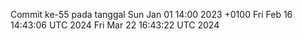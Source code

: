 Commit ke-55 pada tanggal Sun Jan 01 14:00 2023 +0100
Fri Feb 16 14:43:06 UTC 2024
Fri Mar 22 16:43:22 UTC 2024
